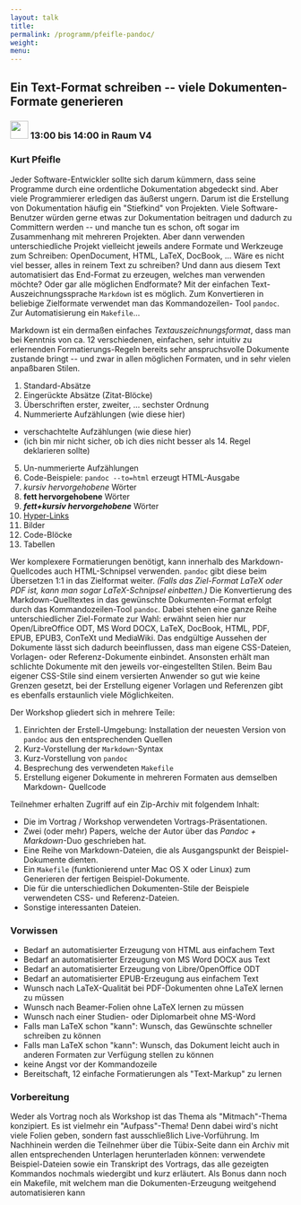 ```yaml
---
layout: talk
title:
permalink: /programm/pfeifle-pandoc/
weight: 
menu:
---
```

## Ein&nbsp;Text-Format&nbsp;schreiben&nbsp;--&nbsp;viele&nbsp;Dokumenten-Formate&nbsp;generieren

### <img height = "32" src="../../images/talk.svg"> 13:00 bis 14:00 in Raum V4

### Kurt&nbsp;Pfeifle&nbsp;

Jeder Software-Entwickler sollte sich darum kümmern, dass seine
Programme durch eine ordentliche Dokumentation abgedeckt sind. Aber viele
Programmierer erledigen das äußerst ungern. Darum ist die Erstellung von
Dokumentation häufig ein "Stiefkind" von Projekten.
Viele Software-Benutzer würden gerne etwas zur Dokumentation beitragen
und dadurch zu Committern werden -- und manche tun es schon, oft sogar im
Zusammenhang mit mehreren Projekten. Aber dann verwenden unterschiedliche
Projekt vielleicht jeweils andere Formate und Werkzeuge zum Schreiben:
OpenDocument, HTML, LaTeX, DocBook, ...
Wäre es nicht viel besser, alles in reinem Text zu schreiben? Und dann aus
diesem Text automatisiert das End-Format zu erzeugen, welches man verwenden
möchte? Oder gar alle möglichen Endformate?
Mit der einfachen Text-Auszeichnungssprache `Markdown` ist es möglich.
Zum Konvertieren in beliebige Zielformate verwendet man das Kommandozeilen-
Tool `pandoc`. Zur Automatisierung ein `Makefile`...

Markdown ist ein dermaßen einfaches *Textauszeichnungsformat*, dass man bei
Kenntnis von ca. 12 verschiedenen, einfachen, sehr intuitiv zu erlernenden
Formatierungs-Regeln bereits sehr anspruchsvolle Dokumente zustande bringt
-- und zwar in allen möglichen Formaten, und in sehr vielen anpaßbaren Stilen.

1. Standard-Absätze
2. Eingerückte Absätze (Zitat-Blöcke)
3. Überschriften erster, zweiter, ... sechster Ordnung
4. Nummerierte Aufzählungen (wie diese hier)
  * verschachtelte Aufzählungen (wie diese hier)
  * (ich bin mir nicht sicher, ob ich dies nicht besser als 14. Regel deklarieren sollte)
5. Un-nummerierte Aufzählungen
6. Code-Beispiele: `pandoc --to=html` erzeugt HTML-Ausgabe
7. *kursiv hervorgehobene* Wörter
8. **fett hervorgehobene** Wörter
9. ***fett+kursiv hervorgehobene*** Wörter
10. <a href="http://en.wikipedia.org/wiki/Hyperlink" target="_blank">Hyper-Links</a>
11. Bilder
12. Code-Blöcke
13. Tabellen

Wer komplexere Formatierungen benötigt, kann innerhalb des Markdown-
Quellcodes auch HTML-Schnipsel verwenden. `pandoc` gibt diese beim Übersetzen
1:1 in das Zielformat weiter. *(Falls das Ziel-Format LaTeX oder PDF ist,
kann man sogar LaTeX-Schnipsel einbetten.)*
Die Konvertierung des Markdown-Quelltextes in das gewünschte Dokumenten-Format
erfolgt durch das Kommandozeilen-Tool `pandoc`. Dabei stehen eine ganze Reihe
unterschiedlicher Ziel-Formate zur Wahl: erwähnt seien hier nur Open/LibreOffice
ODT, MS Word DOCX, LaTeX, DocBook, HTML, PDF, EPUB, EPUB3, ConTeXt und MediaWiki.
Das endgültige Aussehen der Dokumente lässt sich dadurch beeinflussen, dass
man eigene CSS-Dateien, Vorlagen- oder Referenz-Dokumente einbindet. Ansonsten
erhält man schlichte Dokumente mit den jeweils vor-eingestellten Stilen. Beim
Bau eigener CSS-Stile sind einem versierten Anwender so gut wie keine Grenzen
gesetzt, bei der Erstellung eigener Vorlagen und Referenzen gibt es ebenfalls
erstaunlich viele Möglichkeiten.

Der Workshop gliedert sich in mehrere Teile:

1. Einrichten der Erstell-Umgebung: Installation der neuesten Version von `pandoc` aus den entsprechenden Quellen
2. Kurz-Vorstellung der `Markdown`-Syntax
3. Kurz-Vorstellung von `pandoc`
4. Besprechung des verwendeten `Makefile`
5. Erstellung eigener Dokumente in mehreren Formaten aus demselben Markdown- Quellcode

Teilnehmer erhalten Zugriff auf ein Zip-Archiv mit folgendem Inhalt:

* Die im Vortrag / Workshop verwendeten Vortrags-Präsentationen.
* Zwei (oder mehr) Papers, welche der Autor über das *Pandoc + Markdown*-Duo geschrieben hat.
* Eine Reihe von Markdown-Dateien, die als Ausgangspunkt der Beispiel- Dokumente dienten.
* Ein `Makefile` (funktionierend unter Mac OS X oder Linux) zum Generieren der fertigen Beispiel-Dokumente.
* Die für die unterschiedlichen Dokumenten-Stile der Beispiele verwendeten CSS- und Referenz-Dateien.
* Sonstige interessanten Dateien.

### Vorwissen

* Bedarf an automatisierter Erzeugung von HTML aus einfachem Text
* Bedarf an automatisierter Erzeugung von MS Word DOCX aus Text
* Bedarf an automatisierter Erzeugung von Libre/OpenOffice ODT
* Bedarf an automatisierter EPUB-Erzeugung aus einfachem Text
* Wunsch nach LaTeX-Qualität bei PDF-Dokumenten ohne LaTeX lernen zu müssen
* Wunsch nach Beamer-Folien ohne LaTeX lernen zu müssen
* Wunsch nach einer Studien- oder Diplomarbeit ohne MS-Word
* Falls man LaTeX schon "kann": Wunsch, das Gewünschte schneller schreiben zu können
* Falls man LaTeX schon "kann": Wunsch, das Dokument leicht auch in anderen Formaten zur Verfügung stellen zu können
* keine Angst vor der Kommandozeile
* Bereitschaft, 12 einfache Formatierungen als "Text-Markup" zu lernen

### Vorbereitung

Weder als Vortrag noch als Workshop ist das Thema als "Mitmach"-Thema
konzipiert. Es ist vielmehr ein "Aufpass"-Thema!
Denn dabei wird's nicht viele Folien geben, sondern fast ausschließlich
Live-Vorführung.
Im Nachhinein werden die Teilnehmer über die Tübix-Seite dann ein Archiv
mit allen entsprechenden Unterlagen herunterladen können: verwendete
Beispiel-Dateien sowie ein Transkript des Vortrags, das alle gezeigten
Kommandos nochmals wiedergibt und kurz erläutert.
Als Bonus dann noch ein Makefile, mit welchem man die Dokumenten-Erzeugung
weitgehend automatisieren kann
